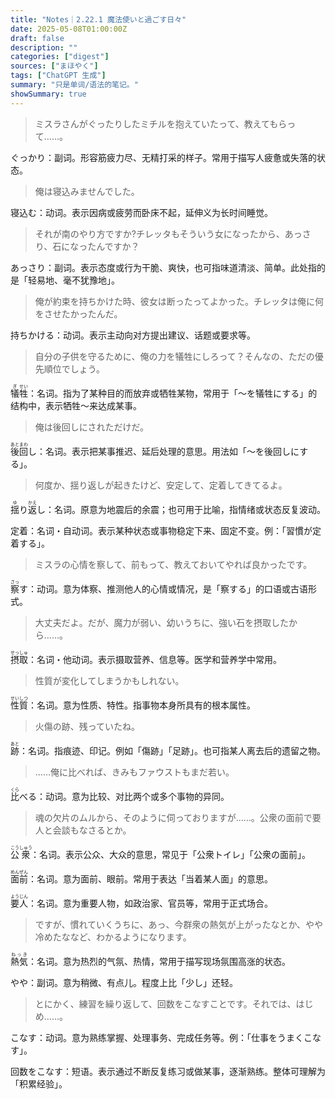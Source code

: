 ```yaml
---
title: "Notes｜2.22.1 魔法使いと過ごす日々"
date: 2025-05-08T01:00:00Z
draft: false
description: ""
categories: ["digest"]
sources: ["まほやく"]
tags: ["ChatGPT 生成"]
summary: "只是单词/语法的笔记。"
showSummary: true
---
```


>ミスラさんがぐったりしたミチルを抱えていたって、教えてもらって……。

ぐっかり：副词。形容筋疲力尽、无精打采的样子。常用于描写人疲惫或失落的状态。

>俺は寝込みませんでした。

寝込む：动词。表示因病或疲劳而卧床不起，延伸义为长时间睡觉。

>それが南のやり方ですか?チレッタもそういう女になったから、あっさり、石になったんですか？

あっさり：副词。表示态度或行为干脆、爽快，也可指味道清淡、简单。此处指的是「轻易地、毫不犹豫地」。

>俺が約束を持ちかけた時、彼女は断ったってよかった。チレッタは俺に何をさせたかったんだ。

持ちかける：动词。表示主动向对方提出建议、话题或要求等。

>自分の子供を守るために、俺の力を犠牲にしろって？そんなの、ただの優先順位でしょう。

<ruby>犠<rt>ぎ</rt></ruby><ruby>牲<rt>せい</rt></ruby>：名词。指为了某种目的而放弃或牺牲某物，常用于「〜を犠牲にする」的结构中，表示牺牲〜来达成某事。

>俺は後回しにされただけだ。

<ruby>後<rt>あと</rt></ruby><ruby>回<rt>まわ</rt></ruby>し：名词。表示把某事推迟、延后处理的意思。用法如「〜を後回しにする」。

>何度か、揺り返しが起きたけど、安定して、定着してきてるよ。

<ruby>揺<rt>ゆ</rt></ruby>り<ruby>返<rt>かえ</rt></ruby>し：名词。原意为地震后的余震；也可用于比喻，指情绪或状态反复波动。

定着：名词・自动词。表示某种状态或事物稳定下来、固定不变。例：「習慣が定着する」。

>ミスラの心情を察して、前もって、教えておいてやれば良かったです。

<ruby>察<rt>さっ</rt></ruby>す：动词。意为体察、推测他人的心情或情况，是「察する」的口语或古语形式。

>大丈夫だよ。だが、魔力が弱い、幼いうちに、強い石を摂取したから……。

<ruby>摂<rt>せっ</rt></ruby><ruby>取<rt>しゅ</rt></ruby>：名词・他动词。表示摄取营养、信息等。医学和营养学中常用。

>性質が変化してしまうかもしれない。

<ruby>性<rt>せい</rt></ruby><ruby>質<rt>しつ</rt></ruby>：名词。意为性质、特性。指事物本身所具有的根本属性。

>火傷の跡、残っていたね。

<ruby>跡<rt>あと</rt></ruby>：名词。指痕迹、印记。例如「傷跡」「足跡」。也可指某人离去后的遗留之物。

>……俺に比べれば、きみもファウストもまだ若い。

<ruby>比<rt>くら</rt></ruby>べる：动词。意为比较、对比两个或多个事物的异同。

>魂の欠片のムルから、そのように伺っておりますが……。公衆の面前で要人と会談もなさるとか。

<ruby>公<rt>こう</rt></ruby><ruby>衆<rt>しゅう</rt></ruby>：名词。表示公众、大众的意思，常见于「公衆トイレ」「公衆の面前」。

<ruby>面<rt>めん</rt></ruby><ruby>前<rt>ぜん</rt></ruby>：名词。意为面前、眼前。常用于表达「当着某人面」的意思。

<ruby>要<rt>よう</rt></ruby><ruby>人<rt>じん</rt></ruby>：名词。意为重要人物，如政治家、官员等，常用于正式场合。

>ですが、慣れていくうちに、あっ、今群衆の熱気が上がったなとか、やや冷めたななど、わかるようになります。

<ruby>熱気<rt>ねっき</rt></ruby>：名词。意为热烈的气氛、热情，常用于描写现场氛围高涨的状态。

やや：副词。意为稍微、有点儿。程度上比「少し」还轻。

>とにかく、練習を繰り返して、回数をこなすことです。それでは、はじめ……。

こなす：动词。意为熟练掌握、处理事务、完成任务等。例：「仕事をうまくこなす」。

回数をこなす：短语。表示通过不断反复练习或做某事，逐渐熟练。整体可理解为「积累经验」。
